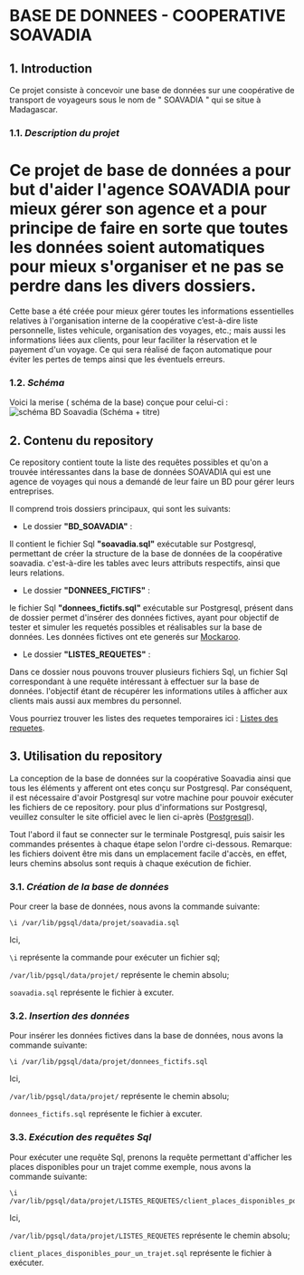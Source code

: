 # BASE DE DONNEES - COOPERATIVE SOAVADIA




## 1. Introduction

Ce projet consiste à concevoir une base de données sur une coopérative de transport de voyageurs sous le nom de " SOAVADIA " qui se situe à Madagascar.


### 1.1. *Description du projet*
Ce projet de base de données a pour but d'aider l'agence SOAVADIA pour mieux gérer son agence et a pour principe de faire en sorte que toutes les données soient automatiques pour mieux s'organiser et ne pas se perdre dans les divers dossiers.
=======
Cette base a été créée pour mieux gérer toutes les informations essentielles relatives à l'organisation interne de la coopérative c’est-à-dire liste personnelle, listes vehicule, organisation des voyages, etc.; mais aussi les informations liées aux clients, pour leur faciliter la réservation et le payement d'un voyage. Ce qui sera réalisé de façon automatique pour éviter les pertes de temps ainsi que les éventuels erreurs.

### 1.2. *Schéma*
Voici la merise ( schéma de la base) conçue pour celui-ci : 
![schéma BD Soavadia](https://github.com/fetraandri/BD-SOAVADIA/blob/main/Soavadia.png)
(Schéma + titre)



## 2. Contenu du repository
Ce repository contient toute la liste des requêtes possibles et qu'on a trouvée intéressantes dans la base de données SOAVADIA qui est une agence de voyages qui nous a demandé de leur faire un BD pour gérer leurs entreprises.

Il comprend trois dossiers principaux, qui sont les suivants:
* Le dossier **"BD_SOAVADIA"** : 

Il contient le fichier Sql **"soavadia.sql"** exécutable sur Postgresql, permettant de créer la structure de la base de données de la coopérative soavadia. c'est-à-dire les tables avec leurs attributs respectifs, ainsi que leurs relations.
* Le dossier **"DONNEES_FICTIFS"** : 

le fichier Sql **"donnees_fictifs.sql"** exécutable sur Postgresql, présent dans de dossier permet d'insérer des données fictives, ayant pour objectif de tester et simuler les requetés possibles et réalisables sur la base de données. Les données fictives ont ete generés sur [Mockaroo](https://www.mockaroo.com/).
* Le dossier **"LISTES_REQUETES"** : 

Dans ce dossier nous pouvons trouver plusieurs fichiers Sql, un fichier Sql correspondant à une requête intéressant à effectuer sur la base de données. l'objectif étant de récupérer les informations utiles à afficher aux clients mais aussi aux membres du personnel.

Vous pourriez trouver les listes des requetes temporaires ici : [Listes des requetes](https://docs.google.com/document/d/1lIa7BZmPssiG-z6KJMA9Y-lNBaj48Uv4j33pd0EYt34/edit?usp=sharing).

## 3. Utilisation du repository

La conception de la base de données sur la coopérative Soavadia ainsi que tous les éléments y afferent ont etes conçu sur Postgresql.
Par conséquent, il est nécessaire d'avoir Postgresql sur votre machine pour pouvoir exécuter les fichiers de ce repository.
pour plus d'informations sur Postgresql, veuillez consulter le site officiel avec le lien ci-après \([Postgresql](https://www.postgresql.org/)\).

Tout l'abord il faut se connecter sur le terminale Postgresql, puis saisir les commandes présentes à chaque étape selon l'ordre ci-dessous.
Remarque: les fichiers doivent être mis dans un emplacement facile d'accès, en effet, leurs chemins absolus sont requis à chaque exécution de fichier.

### 3.1. *Création de la base de données*
Pour creer la base de données, nous avons la commande suivante:
```
\i /var/lib/pgsql/data/projet/soavadia.sql
```
Ici, 

`\i` représente la commande pour exécuter un fichier sql; 

`/var/lib/pgsql/data/projet/` représente le chemin absolu;

`soavadia.sql` représente le fichier à excuter.

### 3.2. *Insertion des données*
Pour insérer les données fictives dans la base de données, nous avons la commande suivante:
```
\i /var/lib/pgsql/data/projet/donnees_fictifs.sql
```
Ici,

`/var/lib/pgsql/data/projet/` représente le chemin absolu;

`donnees_fictifs.sql` représente le fichier à excuter.

### 3.3. *Exécution des requêtes Sql*
Pour exécuter une requête Sql, prenons la requête permettant d'afficher les places disponibles pour un trajet comme exemple, nous avons la commande suivante:
```
\i /var/lib/pgsql/data/projet/LISTES_REQUETES/client_places_disponibles_pour_un_trajet.sql
```
Ici,

`/var/lib/pgsql/data/projet/LISTES_REQUETES` représente le chemin absolu;

`client_places_disponibles_pour_un_trajet.sql` représente le fichier à exécuter.
